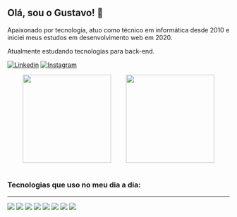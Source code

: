 ## Olá, sou o Gustavo! 👋 


<p>Apaixonado por tecnologia, atuo como técnico em informática desde 2010 e iniciei meus estudos em desenvolvimento web em 2020.</p>
<p>Atualmente estudando tecnologias para back-end.</p>

[![Linkedin](https://img.shields.io/badge/LinkedIn-0077B5?style=for-the-badge&logo=linkedin&logoColor=white)](https://www.linkedin.com/in/gustavopnunes/) [![Instagram](https://img.shields.io/badge/Instagram-E4405F?style=for-the-badge&logo=instagram&logoColor=white)](https://www.instagram.com/greg_gw/)

<div style="display: flex; width: 100%; justify-content: space-evenly;" >
<a href="https://github.com/gustavopnunes">
  <img height="200px align="center" src="https://github-readme-stats.vercel.app/api?username=gustavopnunes&theme=dracula&show_icons=true" />
</a> <a href="https://github.com/gustavopnunes">
  <img height="200px" align="center" src="https://github-readme-stats.vercel.app/api/top-langs/?username=gustavopnunes&layout=compact&theme=dracula&langs_count=6" />
</a>
</div>

<br />

### Tecnologias que uso no meu dia a dia: 
<hr />

<img src="https://img.shields.io/badge/HTML5-E34F26?style=for-the-badge&logo=html5&logoColor=white" /> <img src="https://img.shields.io/badge/CSS3-1572B6?style=for-the-badge&logo=css3&logoColor=white" /> <img src="https://img.shields.io/badge/JavaScript-F7DF1E?style=for-the-badge&logo=javascript&logoColor=black" /> <img src="https://img.shields.io/badge/React-20232A?style=for-the-badge&logo=react&logoColor=61DAFB" /> <img src="https://img.shields.io/badge/styled--components-DB7093?style=for-the-badge&logo=styled-components&logoColor=white" /> <img src="https://img.shields.io/badge/TypeScript-007ACC?style=for-the-badge&logo=typescript&logoColor=white" /> <img src="https://img.shields.io/badge/Redux-593D88?style=for-the-badge&logo=redux&logoColor=white" /> <img src="https://img.shields.io/badge/Python-3776AB?style=for-the-badge&logo=python&logoColor=white" />

